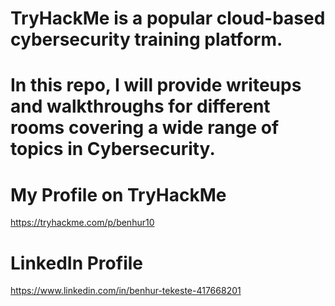 # TryHackMe is a popular cloud-based cybersecurity training platform.

# In this repo, I will provide writeups and walkthroughs for different rooms covering a wide range of topics in Cybersecurity.

# My Profile on TryHackMe

https://tryhackme.com/p/benhur10

# LinkedIn Profile

https://www.linkedin.com/in/benhur-tekeste-417668201
